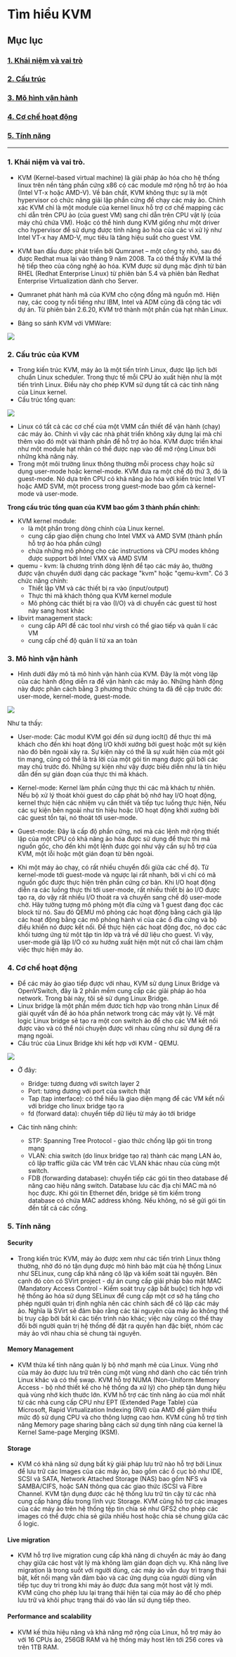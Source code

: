 # Tìm hiểu KVM

## Mục lục

### [1. Khái niệm và vai trò](#vai-tro)

### [2. Cấu trúc](#cau-truc)

### [3. Mô hình vận hành](#mo-hinh)

### [4. Cơ chế hoạt động](#co-che)

### [5. Tính năng](#tinh-nang)

-------

### <a name = "vai-tro"></a> 1. Khái niệm và vai trò.

- KVM (Kernel-based virtual machine) là giải pháp ảo hóa cho hệ thống linux trên nền tảng phần cứng x86 có các module mở rộng hỗ trợ ảo hóa (Intel VT-x hoặc AMD-V).
Về bản chất, KVM không thực sự là một hypervisor có chức năng giải lập phần cứng để chạy các máy ảo.
Chính xác KVM chỉ là một module của kernel linux hỗ trợ cơ chế mapping các chỉ dẫn trên CPU ảo (của guest VM)
sang chỉ dẫn trên CPU vật lý (của máy chủ chứa VM).
Hoặc có thể hình dung KVM giống như một driver cho hypervisor để sử dụng được tính năng ảo hóa của các vi xử lý như Intel VT-x
hay AMD-V, mục tiêu là tăng hiệu suất cho guest VM.

- KVM ban đầu được phát triển bởi Qumranet – một công ty nhỏ, sau đó được Redhat mua lại vào tháng 9 năm 2008.
Ta có thể thấy KVM là thế hệ tiếp theo của công nghệ ảo hóa. KVM được sử dụng mặc định từ bản RHEL (Redhat Enterprise Linux)
từ phiên bản 5.4 và phiên bản Redhat Enterprise Virtualization dành cho Server.

- Qumranet phát hành mã của KVM cho cộng đồng mã nguồn mở. Hiện nay, các coog ty nổi tiếng như IBM,
Intel và ADM cũng đã cộng tác với dự án. Từ phiên bản 2.6.20, KVM trở thành một phần của hạt nhân Linux.


- Bảng so sánh KVM với VMWare:

<img src="https://i.imgur.com/SRDtP40.png">

### <a name = "cau-truc"></a> 2. Cấu trúc của KVM

- Trong kiến trúc KVM, máy ảo là một tiến trình Linux, được lập lịch bởi chuẩn Linux scheduler.
Trong thực tế mỗi CPU ảo xuất hiện như là một tiến trình Linux. Điều này cho phép KVM sử dụng tất cả các tính năng của Linux kernel.
- Cấu trúc tổng quan:

<img src ="https://i.imgur.com/rnvsnoJ.png">

- Linux có tất cả các cơ chế của một VMM cần thiết để vận hành (chạy) các máy ảo.
Chính vì vậy các nhà phát triển không xây dựng lại mà chỉ thêm vào đó một vài thành phần để hỗ trợ ảo hóa.
KVM được triển khai như một module hạt nhân có thể được nạp vào để mở rộng Linux bởi những khả năng này.
- Trong một môi trường linux thông thường mỗi process chạy hoặc sử dụng user-mode hoặc kernel-mode.
KVM đưa ra một chế độ thứ 3, đó là guest-mode. Nó dựa trên CPU có khả năng ảo hóa với kiến trúc Intel VT hoặc AMD SVM,
một process trong guest-mode bao gồm cả kernel-mode và user-mode.

**Trong cấu trúc tổng quan của KVM bao gồm 3 thành phần chính:**
- KVM kernel module:
  <ul>
  <li>là một phần trong dòng chính của Linux kernel.</li>
  <li>cung cấp giao diện chung cho Intel VMX và AMD SVM (thành phần hỗ trợ ảo hóa phần cứng)</li>
  <li>chứa những mô phỏng cho các instructions và CPU modes không được support bởi Intel VMX và AMD SVM</li>
  </ul>
- quemu - kvm: là chương trình dòng lệnh để tạo các máy ảo, thường được vận chuyển dưới dạng các package "kvm" hoặc "qemu-kvm".
  Có 3 chức năng chính:
  <ul>
  <li>Thiết lập VM và các thiết bị ra vào (input/output)</li>
  <li>Thực thi mã khách thông qua KVM kernel module</li>
  <li>Mô phỏng các thiết bị ra vào (I/O) và di chuyển các guest từ host này sang host khác</li>
  </ul>
- libvirt management stack:
  <ul>
  <li>cung cấp API để các tool như virsh có thể giao tiếp và quản lí các VM</li>
  <li>cung cấp chế độ quản lí từ xa an toàn</li>
  </ul>
### <a name ="mo-hinh"></a> 3. Mô hình vận hành
- Hình dưới đây mô tả mô hình vận hành của KVM. Đây là một vòng lặp của các hành động diễn ra để vận hành các máy ảo.
Những hành động này được phân cách bằng 3 phương thức chúng ta đã đề cập trước đó: user-mode, kernel-mode, guest-mode.

<img src="https://i.imgur.com/wG8E4s8.png">

Như ta thấy:

- User-mode: Các modul KVM gọi đến sử dụng ioclt() để thực thi mã khách cho đến khi hoạt động I/O khởi xướng bởi guest hoặc một
sự kiện nào đó bên ngoài xảy ra. Sự kiện này có thể là sự xuất hiện của một gói tin mạng, cũng có thể là trả lời của một gói tin
mạng được gửi bởi các may chủ trước đó. Những sự kiện như vậy được biểu diễn như là tín hiệu dẫn đến sự gián đoạn của thực thi mã khách.
- Kernel-mode: Kernel làm phần cứng thực thi các mã khách tự nhiên. Nếu bộ xử lý thoát khỏi guest do cấp phát bộ nhớ hay I/O hoạt động,
kernel thực hiện các nhiệm vụ cần thiết và tiếp tục luồng thực hiện, Nếu các sự kiện bên ngoài như tín hiệu hoặc I/O hoạt động khởi
xướng bởi các guest tồn tại, nó thoát tới user-mode.
- Guest-mode: Đây là cấp độ phần cứng, nơi mà các lệnh mở rộng thiết lập của một CPU có khả năng ảo hóa được sử dụng để thực thi mã
nguồn gốc, cho đến khi một lệnh được gọi như vậy cần sự hỗ trợ của KVM, một lỗi hoặc một gián đoạn từ bên ngoài.

- Khi một máy ảo chạy, có rất nhiều chuyển đổi giữa các chế độ. Từ kernel-mode tới guest-mode và ngược lại rất nhanh,
bởi vì chỉ có mã nguồn gốc được thực hiện trên phần cứng cơ bản. Khi I/O hoạt động diễn ra các luồng thực thi tới user-mode,
rất nhiều thiết bị ảo I/O được tạo ra, do vậy rất nhiều I/O thoát ra và chuyển sang chế độ user-mode chờ.
Hãy tưởng tượng mô phỏng một đĩa cứng và 1 guest đang đọc các block từ nó. Sau đó QEMU mô phỏng các hoạt động bằng cách giả
lập các hoạt động bằng các mô phỏng hành vi của các ổ đĩa cứng và bộ điều khiển nó được kết nối. Để thực hiện các hoạt động đọc,
nó đọc các khối tương ứng từ một tập tin lớp và trả về dữ liệu cho guest. Vì vậy, user-mode giả lập I/O có xu hướng xuất hiện một
nút cổ chai làm chậm việc thực hiện máy ảo.

### <a name ="co-che"></a> 4. Cơ chế hoạt động

- Để các máy ảo giao tiếp được với nhau, KVM sử dụng Linux Bridge và OpenVSwitch, đây là 2 phần mềm cung cấp các giải pháp ảo hóa network.
Trong bài này, tôi sẽ sử dụng Linux Bridge.
- Linux bridge là một phần mềm đươc tích hợp vào trong nhân Linux để giải quyết vấn đề ảo hóa phần network trong các máy vật lý.
Về mặt logic Linux bridge sẽ tạo ra một con switch ảo để cho các VM kết nối được vào và có thể nói chuyện được với nhau cũng như sử
dụng để ra mạng ngoài.
- Cấu trúc của Linux Bridge khi kết hợp với KVM - QEMU.

<img src = "https://i.imgur.com/Krk1JRm.png">

- Ở đây:
  <ul>
  <li>Bridge: tương đương với switch layer 2</li>
  <li>Port: tương đương với port của switch thật</li>
  <li>Tap (tap interface): có thể hiểu là giao diện mạng để các VM kết nối với bridge cho linux bridge tạo ra</li>
  <li>fd (forward data): chuyển tiếp dữ liệu từ máy ảo tới bridge</li>
  </ul>

- Các tính năng chính:
  <ul>
  <li>STP: Spanning Tree Protocol - giao thức chống lặp gói tin trong mạng</li>
  <li>VLAN: chia switch (do linux bridge tạo ra) thành các mạng LAN ảo, cô lập traffic giữa các VM trên các VLAN khác nhau của cùng một switch.</li>
  <li>FDB (forwarding database): chuyển tiếp các gói tin theo database để nâng cao hiệu năng switch.
  Database lưu các địa chỉ MAC mà nó học được. Khi gói tin Ethernet đến, bridge sẽ tìm kiếm trong database có chứa MAC address không.
  Nếu không, nó sẽ gửi gói tin đến tất cả các cổng.</li>
  </ul>


### <a name ="tinh-nang"></a> 5. Tính năng

#### Security

- Trong kiến trúc KVM, máy ảo được xem như các tiến trình Linux thông thường, nhờ đó nó tận dụng được mô hình bảo mật của hệ thống Linux như SELinux, cung cấp khả năng cô lập và kiểm soát tài nguyên.
Bên cạnh đó còn có SVirt project - dự án cung cấp giải pháp bảo mật MAC (Mandatory Access Control - Kiểm soát truy cập bắt buộc) tích hợp với hệ thống ảo hóa sử dụng SELinux để cung cấp một cơ sở hạ tầng cho phép người quản trị định nghĩa nên các chính sách để cô lập các máy ảo. Nghĩa là SVirt sẽ đảm bảo rằng các tài nguyên của máy ảo không thể bị truy cập bởi bất kì các tiến trình nào khác; việc này cũng có thể thay đổi bởi người quản trị hệ thống để đặt ra quyền hạn đặc biệt, nhóm các máy ảo với nhau chia sẻ chung tài nguyên.

#### Memory Management

- KVM thừa kế tính năng quản lý bộ nhớ mạnh mẽ của Linux. Vùng nhớ của máy ảo được lưu trữ trên cùng một vùng nhớ dành cho các tiến trình Linux khác và có thể swap. KVM hỗ trợ NUMA (Non-Uniform Memory Access - bộ nhớ thiết kế cho hệ thống đa xử lý) cho phép tận dụng hiệu quả vùng nhớ kích thước lớn.
KVM hỗ trợ các tính năng ảo của mới nhất từ các nhà cung cấp CPU như EPT (Extended Page Table) của Microsoft, Rapid Virtualization Indexing (RVI) của AMD để giảm thiểu mức độ sử dụng CPU và cho thông lượng cao hơn.
KVM cũng hỗ trợ tính năng Memory page sharing bằng cách sử dụng tính năng của kernel là Kernel Same-page Merging (KSM).

#### Storage

- KVM có khả năng sử dụng bất kỳ giải pháp lưu trữ nào hỗ trợ bởi Linux để lưu trữ các Images của các máy ảo, bao gồm các ổ cục bộ như IDE, SCSI và SATA, Network Attached Storage (NAS) bao gồm NFS và SAMBA/CIFS, hoặc SAN thông qua các giao thức iSCSI và Fibre Channel.
KVM tận dụng được các hệ thống lưu trữ tin cậy từ các nhà cung cấp hàng đầu trong lĩnh vực Storage.
KVM cũng hỗ trợ các images của các máy ảo trên hệ thống tệp tin chia sẻ như GFS2 cho phép các images có thể được chia sẻ giữa nhiều host hoặc chia sẻ chung giữa các ổ logic.

#### Live migration

- KVM hỗ trợ live migration cung cấp khả năng di chuyển ác máy ảo đang chạy giữa các host vật lý mà không làm gián đoạn dịch vụ. Khả năng live migration là trong suốt với người dùng, các máy ảo vẫn duy trì trạng thái bật, kết nối mạng vẫn đảm bảo và các ứng dụng của người dùng vẫn tiếp tục duy trì trong khi máy ảo được đưa sang một host vật lý mới. KVM cũng cho phép lưu lại trạng thái hiện tại của máy ảo để cho phép lưu trữ và khôi phục trạng thái đó vào lần sử dụng tiếp theo.

#### Performance and scalability

- KVM kế thừa hiệu năng và khả năng mở rộng của Linux, hỗ trợ máy ảo với 16 CPUs ảo, 256GB RAM và hệ thống máy host lên tới 256 cores và trên 1TB RAM.
